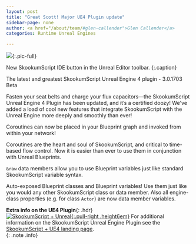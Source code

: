 ```yaml
---
layout: post
title: "Great Scott! Major UE4 Plugin update"
sidebar-page: none
author: <a href="/about/team/#glen-callender">Glen Callender</a>
categories: Runtime Unreal Engines

---
```


![](images/Docs/SkIDE-toolbar-sk-connected.png){:.pic-full}

New SkookumScript IDE button in the Unreal Editor toolbar.
{:.caption}

The latest and greatest SkookumScript Unreal Engine 4 plugin - 3.0.1703 Beta

Fasten your seat belts and charge your flux capacitors—the SkookumScript Unreal Engine 4 Plugin has been updated, and it’s a certified doozy! We've added a load of cool new features that integrate SkookumScript with the Unreal Engine more  deeply and smoothly than ever!

Coroutines can now be placed in your Blueprint graph and invoked from within your network!

Coroutines are the heart and soul of SkookumScript, and critical to time-based flow control. Now it is easier than ever to use them in conjunction with Unreal Blueprints.

`&raw` data members allow you to use Blueprint variables just like standard SkookumScript variable syntax.

Auto-exposed Blueprint classes and Blueprint variables! Use them just like you would any other SkookumScript class or data member. Also all engine-class properties (e.g. for class `Actor`) are now data member variables.


__Extra info on the UE4 Plugin__{: .hdr}<br>
[![SkookumScript + Unreal](/images/Unreal/SkookumAndUnreal_trans.png){:.pull-right .height6em}][SkUE4]
For additional information on the SkookumScript Unreal Engine Plugin see the [SkookumScript + UE4 landing page][SkUE4].
<br class="clear-all"/>
{: .note .info}

[SkUE4]: /unreal/ "SkookumScript Unreal Engine 4 plugin landing page"

